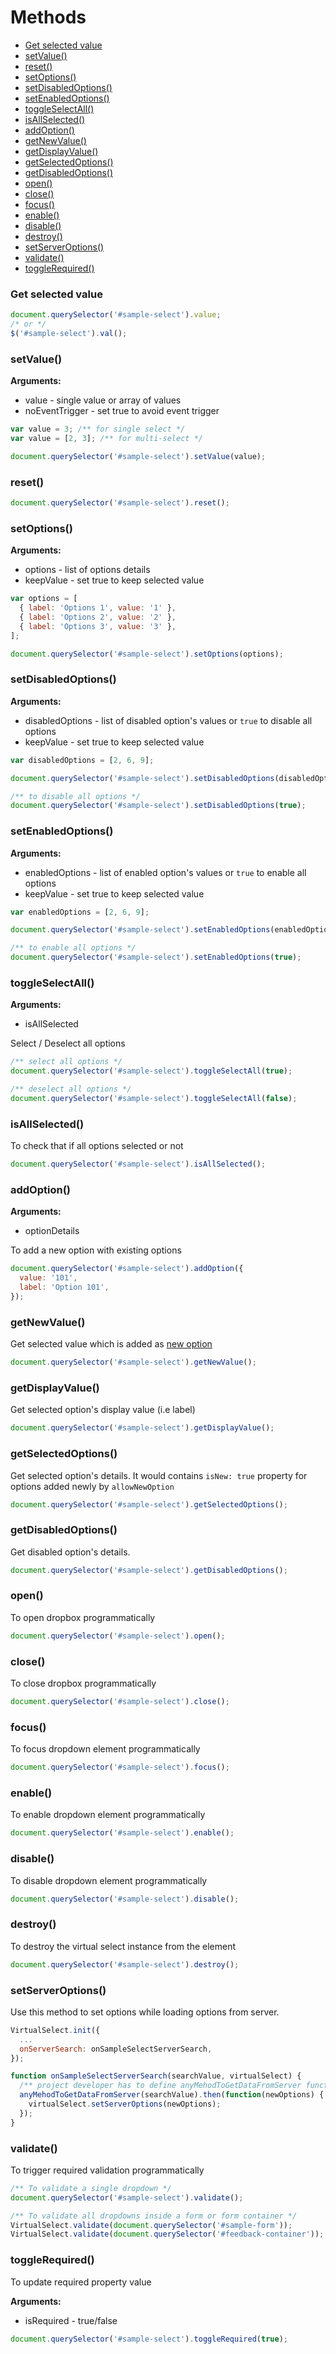 # Methods

- [Get selected value](#get-selected-value)
- [setValue()](#setvalue)
- [reset()](#reset)
- [setOptions()](#setoptions)
- [setDisabledOptions()](#setdisabledoptions)
- [setEnabledOptions()](#setenabledoptions)
- [toggleSelectAll()](#toggleselectall)
- [isAllSelected()](#isallselected)
- [addOption()](#addoption)
- [getNewValue()](#getnewvalue)
- [getDisplayValue()](#getdisplayvalue)
- [getSelectedOptions()](#getselectedoptions)
- [getDisabledOptions()](#getdisabledoptions)
- [open()](#open)
- [close()](#close)
- [focus()](#focus)
- [enable()](#enable)
- [disable()](#disable)
- [destroy()](#destroy)
- [setServerOptions()](#setserveroptions)
- [validate()](#validate)
- [toggleRequired()](#togglerequired)

### Get selected value

```js
document.querySelector('#sample-select').value;
/* or */
$('#sample-select').val();
```

### setValue()

**Arguments:**

- value - single value or array of values
- noEventTrigger - set true to avoid event trigger

```js
var value = 3; /** for single select */
var value = [2, 3]; /** for multi-select */

document.querySelector('#sample-select').setValue(value);
```

### reset()

```js
document.querySelector('#sample-select').reset();
```

### setOptions()

**Arguments:**

- options - list of options details
- keepValue - set true to keep selected value

```js
var options = [
  { label: 'Options 1', value: '1' },
  { label: 'Options 2', value: '2' },
  { label: 'Options 3', value: '3' },
];

document.querySelector('#sample-select').setOptions(options);
```

### setDisabledOptions()

**Arguments:**

- disabledOptions - list of disabled option's values or `true` to disable all options
- keepValue - set true to keep selected value

```js
var disabledOptions = [2, 6, 9];

document.querySelector('#sample-select').setDisabledOptions(disabledOptions);

/** to disable all options */
document.querySelector('#sample-select').setDisabledOptions(true);
```

### setEnabledOptions()

**Arguments:**

- enabledOptions - list of enabled option's values or `true` to enable all options
- keepValue - set true to keep selected value

```js
var enabledOptions = [2, 6, 9];

document.querySelector('#sample-select').setEnabledOptions(enabledOptions);

/** to enable all options */
document.querySelector('#sample-select').setEnabledOptions(true);
```

### toggleSelectAll()

**Arguments:**

- isAllSelected

Select / Deselect all options

```js
/** select all options */
document.querySelector('#sample-select').toggleSelectAll(true);

/** deselect all options */
document.querySelector('#sample-select').toggleSelectAll(false);
```

### isAllSelected()

To check that if all options selected or not

```js
document.querySelector('#sample-select').isAllSelected();
```

### addOption()

**Arguments:**

- optionDetails

To add a new option with existing options

```js
document.querySelector('#sample-select').addOption({
  value: '101',
  label: 'Option 101',
});
```

### getNewValue()

Get selected value which is added as [new option](https://sa-si-dev.github.io/virtual-select/#/examples?id=allow-to-add-new-option)

```js
document.querySelector('#sample-select').getNewValue();
```

### getDisplayValue()

Get selected option's display value (i.e label)

```js
document.querySelector('#sample-select').getDisplayValue();
```

### getSelectedOptions()

Get selected option's details.
It would contains `isNew: true` property for options added newly by `allowNewOption`

```js
document.querySelector('#sample-select').getSelectedOptions();
```

### getDisabledOptions()

Get disabled option's details.

```js
document.querySelector('#sample-select').getDisabledOptions();
```

### open()

To open dropbox programmatically

```js
document.querySelector('#sample-select').open();
```

### close()

To close dropbox programmatically

```js
document.querySelector('#sample-select').close();
```

### focus()

To focus dropdown element programmatically

```js
document.querySelector('#sample-select').focus();
```

### enable()

To enable dropdown element programmatically

```js
document.querySelector('#sample-select').enable();
```

### disable()

To disable dropdown element programmatically

```js
document.querySelector('#sample-select').disable();
```

### destroy()

To destroy the virtual select instance from the element

```js
document.querySelector('#sample-select').destroy();
```

### setServerOptions()

Use this method to set options while loading options from server.

```js
VirtualSelect.init({
  ...
  onServerSearch: onSampleSelectServerSearch,
});

function onSampleSelectServerSearch(searchValue, virtualSelect) {
  /** project developer has to define anyMehodToGetDataFromServer function to make API call */
  anyMehodToGetDataFromServer(searchValue).then(function(newOptions) {
    virtualSelect.setServerOptions(newOptions);
  });
}
```

### validate()

To trigger required validation programmatically

```js
/** To validate a single dropdown */
document.querySelector('#sample-select').validate();

/** To validate all dropdowns inside a form or form container */
VirtualSelect.validate(document.querySelector('#sample-form'));
VirtualSelect.validate(document.querySelector('#feedback-container'));
```

### toggleRequired()

To update required property value

**Arguments:**

- isRequired - true/false

```js
document.querySelector('#sample-select').toggleRequired(true);
```

